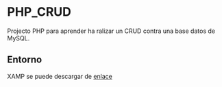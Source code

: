 # PHP_CRUD

Projecto PHP para aprender ha ralizar un CRUD contra una base datos de MySQL.

## Entorno

XAMP se puede descargar de [enlace](https://www.apachefriends.org/es/index.html)

